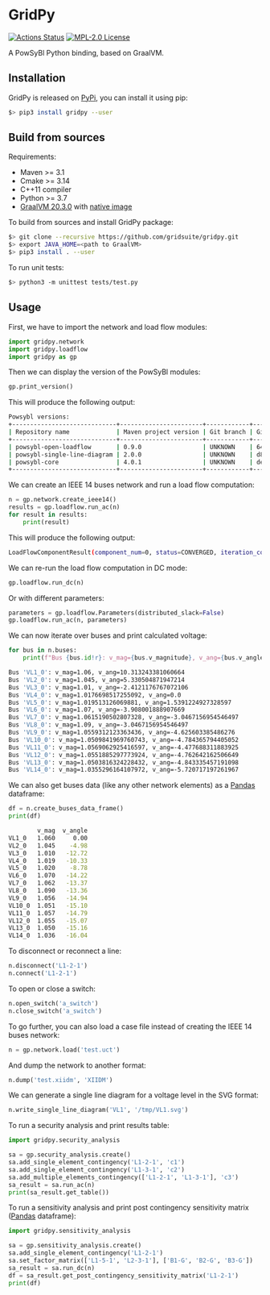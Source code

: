 # GridPy

[![Actions Status](https://github.com/gridsuite/gridpy/workflows/CI/badge.svg)](https://github.com/gridsuite/gridpy/actions)
[![MPL-2.0 License](https://img.shields.io/badge/license-MPL_2.0-blue.svg)](https://www.mozilla.org/en-US/MPL/2.0/)

A PowSyBl Python binding, based on GraalVM.


## Installation

GridPy is released on [PyPi](https://pypi.org/project/gridpy/), you can install it using pip:
```bash
$> pip3 install gridpy --user
```

## Build from sources

Requirements:

- Maven >= 3.1
- Cmake >= 3.14
- C++11 compiler 
- Python >= 3.7
- [GraalVM 20.3.0](https://github.com/graalvm/graalvm-ce-builds/releases/tag/vm-20.3.0) with [native image](https://www.graalvm.org/reference-manual/native-image/#install-native-image)

To build from sources and install GridPy package:
```bash
$> git clone --recursive https://github.com/gridsuite/gridpy.git
$> export JAVA_HOME=<path to GraalVM>
$> pip3 install . --user
```

To run unit tests:
```bash
$> python3 -m unittest tests/test.py
```

## Usage

First, we have to import the network and load flow modules:
```python
import gridpy.network
import gridpy.loadflow
import gridpy as gp
```

Then we can display the version of the PowSyBl modules:
```python
gp.print_version()
```

This will produce the following output:
```bash
Powsybl versions:
+-----------------------------+-----------------------+------------+------------------------------------------+-------------------------------+
| Repository name             | Maven project version | Git branch | Git version                              | Build timestamp               |
+-----------------------------+-----------------------+------------+------------------------------------------+-------------------------------+
| powsybl-open-loadflow       | 0.9.0                 | UNKNOWN    | 64a3bb9fc98056cd41da353686a2e99354d1eb68 | 2021-02-11T22:18:43.949+01:00 |
| powsybl-single-line-diagram | 2.0.0                 | UNKNOWN    | d82b7f6d4ecb6c770301f4c979718be463b35871 | 2021-02-09T10:11:12.679+01:00 |
| powsybl-core                | 4.0.1                 | UNKNOWN    | dead7161f81dcbc441dd46d9b17a1ce0975158b2 | 2021-02-11T16:38:10.202+01:00 |
+-----------------------------+-----------------------+------------+------------------------------------------+-------------------------------+
```

We can create an IEEE 14 buses network and run a load flow computation:
```python
n = gp.network.create_ieee14()
results = gp.loadflow.run_ac(n)
for result in results:
    print(result)
```

This will produce the following output:
```bash
LoadFlowComponentResult(component_num=0, status=CONVERGED, iteration_count=3, slack_bus_id='VL4_0', slack_bus_active_power_mismatch=-0.006081)
```

We can re-run the load flow computation in DC mode:
```python
gp.loadflow.run_dc(n)
```

Or with different parameters:
```python
parameters = gp.loadflow.Parameters(distributed_slack=False)
gp.loadflow.run_ac(n, parameters)
```

We can now iterate over buses and print calculated voltage:
```python
for bus in n.buses:
    print(f"Bus {bus.id!r}: v_mag={bus.v_magnitude}, v_ang={bus.v_angle}")
```
```bash
Bus 'VL1_0': v_mag=1.06, v_ang=10.313243381060664
Bus 'VL2_0': v_mag=1.045, v_ang=5.330504871947214
Bus 'VL3_0': v_mag=1.01, v_ang=-2.4121176767072106
Bus 'VL4_0': v_mag=1.0176698517255092, v_ang=0.0
Bus 'VL5_0': v_mag=1.019513126069881, v_ang=1.5391224927328597
Bus 'VL6_0': v_mag=1.07, v_ang=-3.908001888907669
Bus 'VL7_0': v_mag=1.0615190502807328, v_ang=-3.0467156954546497
Bus 'VL8_0': v_mag=1.09, v_ang=-3.0467156954546497
Bus 'VL9_0': v_mag=1.0559312123363436, v_ang=-4.625603385486276
Bus 'VL10_0': v_mag=1.0509841969760743, v_ang=-4.784365794405052
Bus 'VL11_0': v_mag=1.0569062925416597, v_ang=-4.477688311883925
Bus 'VL12_0': v_mag=1.0551885297773924, v_ang=-4.762642162506649
Bus 'VL13_0': v_mag=1.0503816324228432, v_ang=-4.843335457191098
Bus 'VL14_0': v_mag=1.0355296164107972, v_ang=-5.720717197261967
```

We can also get buses data (like any other network elements) as a [Pandas](https://pandas.pydata.org/) dataframe:
```python
df = n.create_buses_data_frame()
print(df)
```
```bash
        v_mag  v_angle
VL1_0   1.060     0.00
VL2_0   1.045    -4.98
VL3_0   1.010   -12.72
VL4_0   1.019   -10.33
VL5_0   1.020    -8.78
VL6_0   1.070   -14.22
VL7_0   1.062   -13.37
VL8_0   1.090   -13.36
VL9_0   1.056   -14.94
VL10_0  1.051   -15.10
VL11_0  1.057   -14.79
VL12_0  1.055   -15.07
VL13_0  1.050   -15.16
VL14_0  1.036   -16.04
```

To disconnect or reconnect a line:
```python
n.disconnect('L1-2-1')
n.connect('L1-2-1')
```

To open or close a switch:
```python
n.open_switch('a_switch')
n.close_switch('a_switch')
```

To go further, you can also load a case file instead of creating the IEEE 14 buses network:
```python
n = gp.network.load('test.uct')
```

And dump the network to another format:
```python
n.dump('test.xiidm', 'XIIDM')
```

We can generate a single line diagram for a voltage level in the SVG format:
```python
n.write_single_line_diagram('VL1', '/tmp/VL1.svg')
```

To run a security analysis and print results table:
```python
import gridpy.security_analysis

sa = gp.security_analysis.create()
sa.add_single_element_contingency('L1-2-1', 'c1')
sa.add_single_element_contingency('L1-3-1', 'c2')
sa.add_multiple_elements_contingency(['L1-2-1', 'L1-3-1'], 'c3')
sa_result = sa.run_ac(n)
print(sa_result.get_table())
```

To run a sensitivity analysis and print post contingency sensitivity matrix ([Pandas](https://pandas.pydata.org/) dataframe):
```python
import gridpy.sensitivity_analysis

sa = gp.sensitivity_analysis.create()
sa.add_single_element_contingency('L1-2-1')
sa.set_factor_matrix(['L1-5-1', 'L2-3-1'], ['B1-G', 'B2-G', 'B3-G'])
sa_result = sa.run_dc(n)
df = sa_result.get_post_contingency_sensitivity_matrix('L1-2-1')
print(df)
```
